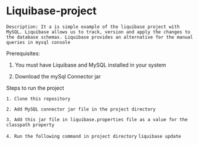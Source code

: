 # Liquibase-project
```Description: It a is simple example of the liquibase project with MySQL. Liquibase allows us to track, version and apply the changes to the database schemas. Liquibase provides an alternative for the manual queries in mysql console ```

Prerequisites:

1. You must have Liquibase and MySQL installed in your system 

2. Download the mySql Connector jar 

Steps to run the project

```1. Clone this repository```

```2. Add MySQL connector jar file in the project directory```

```3. Add this jar file in liquibase.properties file as a value for the classpath property```

```4. Run the following command in project directory```
    ```liquibase update```
